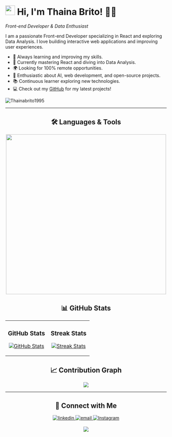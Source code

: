 
<!-- Header Name -->
# <img src="https://emojis.slackmojis.com/emojis/images/1531849430/4246/blob-sunglasses.gif?1531849430" width="30"/> Hi, I'm Thaina Brito! 👩‍💻
*Front-end Developer & Data Enthusiast*
<br /> 

<!-- Start Intro -->
<p align="left">I am a passionate Front-end Developer specializing in React and exploring Data Analysis. I love building interactive web applications and improving user experiences.</p>

- 🚀 Always learning and improving my skills.
- 🌱 Currently mastering React and diving into Data Analysis.
- 🌍 Looking for 100% remote opportunities.
- 🤖 Enthusiastic about AI, web development, and open-source projects.
- 📚 Continuous learner exploring new technologies.
- 💻 Check out my <a href="https://github.com/Thainabrito1995">GitHub</a> for my latest projects!

<!-- Profile Count Badge -->
<p align="left">
  <img src="https://komarev.com/ghpvc/?username=Thainabrito1995&label=Profile%20views&color=770677&style=for-the-badge&logo=star" alt="Thainabrito1995" style="padding-right:20px;" />
</p>

---

<!-- Languages and Tools Section -->
<h2 align="center">🛠️ Languages & Tools</h2>
<p align="center">
<img width="500px" src="https://skillicons.dev/icons?i=html,css,js,react,nodejs,git,vscode,figma&perline=10" />
</p>

<!-- GitHub Stats -->
<h2 align="center">📊 GitHub Stats</h2>
<table width="100%">
  <tr>
    <td width="50%">
      <h3 align="center"><strong>GitHub Stats</strong></h3>
      <p align="center">
        <a href="https://github.com/Thainabrito1995">
          <img align="center" src="https://github-readme-stats.vercel.app/api?username=Thainabrito1995&count_private=true&show_icons=true&theme=nightowl" alt="GitHub Stats" />
        </a>
      </p>
    </td>
    <td width="50%">
      <h3 align="center"><strong>Streak Stats</strong></h3>
      <p align="center">
        <a href="https://github.com/Thainabrito1995">
          <img align="center" src="https://streak-stats.demolab.com?user=Thainabrito1995&theme=nightowl" alt="Streak Stats" />
        </a>
      </p>
    </td>
  </tr>
</table>

<!-- Contribution Graph -->
<h2 align="center">📈 Contribution Graph</h2>
<div align="center">
    <img src="https://github-readme-activity-graph.vercel.app/graph?username=Thainabrito1995&bg_color=011627&color=79d3c3&line=c792ea&point=ffeb95&area=true&hide_border=false">
</div>

---

<!-- Contact Section -->
<h2 align="center">🤝 Connect with Me</h2>
<div align="center">
 <a href="https://www.linkedin.com/in/thainá-brito-fernandes-640862247" target="_blank">
<img src="https://img.shields.io/badge/linkedin-%231E77B5.svg?&style=for-the-badge&logo=linkedin&logoColor=white" alt=linkedin style="margin-bottom: 5px;" />
</a>
  
<a href="mailto:thainafernandes60@hotmail.com" target="_blank">
<img src="https://img.shields.io/badge/Gmail-D14836?style=for-the-badge&logo=gmail&logoColor=white" alt=email style="margin-bottom: 5px;" />
</a>

<a href="https://www.instagram.com/thaina.britofernandes1" target="_blank">
<img src="https://img.shields.io/badge/Instagram-E4405F?style=for-the-badge&logo=instagram&logoColor=white" alt=Instagram style="margin-bottom: 5px;" />
</a>
</div>

<!-- Footer -->
<p align="center">
  <img src="https://capsule-render.vercel.app/api?type=waving&color=gradient&height=65&section=footer"/>
</p>
